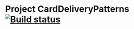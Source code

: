 # Project CardDeliveryPatterns [![Build status](https://ci.appveyor.com/api/projects/status/nr31v0geq3sgnfr0?svg=true)](https://ci.appveyor.com/project/cubemarin/carddeliverypatterns)